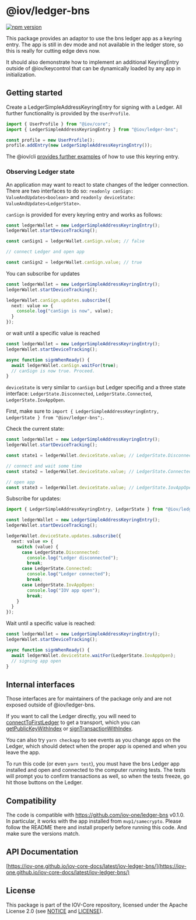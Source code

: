 # @iov/ledger-bns

[![npm version](https://img.shields.io/npm/v/@iov/ledger-bns.svg)](https://www.npmjs.com/package/@iov/ledger-bns)

This package provides an adaptor to use the bns ledger app as a keyring entry.
The app is still in dev mode and not available in the ledger store, so
this is really for cutting edge devs now.

It should also demonstrate how to implement an additional KeyringEntry outside of @iov/keycontrol
that can be dynamically loaded by any app in initialization.

## Getting started

Create a LedgerSimpleAddressKeyringEntry for signing with a Ledger. All
further functionality is provided by the `UserProfile`.

```ts
import { UserProfile } from "@iov/core";
import { LedgerSimpleAddressKeyringEntry } from "@iov/ledger-bns";

const profile = new UserProfile();
profile.addEntry(new LedgerSimpleAddressKeyringEntry());
```

The @iov/cli [provides further examples](https://github.com/iov-one/iov-core/tree/master/packages/iov-cli#ledger-usage)
of how to use this keyring entry.

### Observing Ledger state

An application may want to react to state changes of the ledger connection. There
are two interfaces to do so: `readonly canSign: ValueAndUpdates<boolean>` and `readonly deviceState: ValueAndUpdates<LedgerState>`.

`canSign` is provided for every keyring entry and works as follows:

```ts
const ledgerWallet = new LedgerSimpleAddressKeyringEntry();
ledgerWallet.startDeviceTracking();

const canSign1 = ledgerWallet.canSign.value; // false

// connect Ledger and open app

const canSign2 = ledgerWallet.canSign.value; // true
```

You can subscribe for updates

```ts
const ledgerWallet = new LedgerSimpleAddressKeyringEntry();
ledgerWallet.startDeviceTracking();

ledgerWallet.canSign.updates.subscribe({
  next: value => {
    console.log("canSign is now", value);
  }
});
```

or wait until a specific value is reached

```ts
const ledgerWallet = new LedgerSimpleAddressKeyringEntry();
ledgerWallet.startDeviceTracking();

async function signWhenReady() {
  await ledgerWallet.canSign.waitFor(true);
  // canSign is now true. Proceed.
}
```

`deviceState` is very similar to `canSign` but Ledger specifig and a three state interface:
`LedgerState.Disconnected`, `LedgerState.Connected`, `LedgerState.IovAppOpen`.

First, make sure to `import { LedgerSimpleAddressKeyringEntry, LedgerState } from "@iov/ledger-bns";`.

Check the current state:

```ts
const ledgerWallet = new LedgerSimpleAddressKeyringEntry();
ledgerWallet.startDeviceTracking();

const state1 = ledgerWallet.deviceState.value; // LedgerState.Disconnected

// connect and wait some time
const state2 = ledgerWallet.deviceState.value; // LedgerState.Connected

// open app
const state3 = ledgerWallet.deviceState.value; // LedgerState.IovAppOpen
```

Subscribe for updates:

```ts
import { LedgerSimpleAddressKeyringEntry, LedgerState } from "@iov/ledger-bns";

const ledgerWallet = new LedgerSimpleAddressKeyringEntry();
ledgerWallet.startDeviceTracking();

ledgerWallet.deviceState.updates.subscribe({
  next: value => {
    switch (value) {
      case LedgerState.Disconnected:
        console.log("Ledger disconnected");
        break;
      case LedgerState.Connected:
        console.log("Ledger connected");
        break;
      case LedgerState.IovAppOpen:
        console.log("IOV app open");
        break;
    }
  }
});
```

Wait until a specific value is reached:

```ts
const ledgerWallet = new LedgerSimpleAddressKeyringEntry();
ledgerWallet.startDeviceTracking();

async function signWhenReady() {
  await ledgerWallet.deviceState.waitFor(LedgerState.IovAppOpen);
  // signing app open
}
```

## Internal interfaces

Those interfaces are for maintainers of the package only and are not exposed
outside of @iov/ledger-bns.

If you want to call the Ledger directly, you will need to
[connectToFirstLedger](https://iov-one.github.io/iov-core-docs/latest/iov-ledger-bns/globals.html#connecttofirstledger) to get a transport,
which you can [getPublicKeyWithIndex](https://iov-one.github.io/iov-core-docs/latest/iov-ledger-bns/globals.html#getpublickeywithindex)
or [signTransactionWithIndex](https://iov-one.github.io/iov-core-docs/latest/iov-ledger-bns/globals.html#signtransactionwithindex).

You can also try `yarn checkapp` to see events as you change apps on the Ledger,
which should detect when the proper app is opened and when you leave the app.

To run this code (or even `yarn test`), you must have the bns Ledger app
installed and open and connected to the computer running tests.
The tests will prompt you to confirm transactions as well, so when the tests
freeze, go hit those buttons on the Ledger.

## Compatibility

The code is compatible with https://github.com/iov-one/ledger-bns v0.1.0.
In particular, it works with the app installed from `mvp1/samecrypto`.
Please follow the README there and install properly before running this code.
And make sure the versions match.

## API Documentation

[https://iov-one.github.io/iov-core-docs/latest/iov-ledger-bns/](https://iov-one.github.io/iov-core-docs/latest/iov-ledger-bns/)

## License

This package is part of the IOV-Core repository, licensed under the Apache License 2.0
(see [NOTICE](https://github.com/iov-one/iov-core/blob/master/NOTICE) and [LICENSE](https://github.com/iov-one/iov-core/blob/master/LICENSE)).
